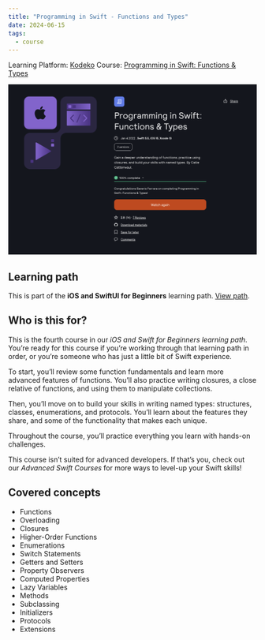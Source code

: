 ```yaml
---
title: "Programming in Swift - Functions and Types"
date: 2024-06-15
tags:
  - course
---
```

Learning Platform: [Kodeko](https://www.kodeco.com/)
Course: [Programming in Swift: Functions & Types](https://www.kodeco.com/28433240-programming-in-swift-functions-types)

<!-- truncate -->

![Icon](certificate-programming-in-swift-functions-and-types.png)

## Learning path

This is part of the **iOS and SwiftUI for Beginners** learning path. [View path](https://www.kodeco.com/ios/paths/learn).

## Who is this for?

This is the fourth course in our _iOS and Swift for Beginners learning path_. You’re ready for this course if you’re working through that learning path in order, or you’re someone who has just a little bit of Swift experience.

To start, you’ll review some function fundamentals and learn more advanced features of functions. You’ll also practice writing closures, a close relative of functions, and using them to manipulate collections.

Then, you’ll move on to build your skills in writing named types: structures, classes, enumerations, and protocols. You’ll learn about the features they share, and some of the functionality that makes each unique.

Throughout the course, you’ll practice everything you learn with hands-on challenges.

This course isn’t suited for advanced developers. If that’s you, check out our _Advanced Swift Courses_ for more ways to level-up your Swift skills!

## Covered concepts

- Functions
- Overloading
- Closures
- Higher-Order Functions
- Enumerations
- Switch Statements
- Getters and Setters
- Property Observers
- Computed Properties
- Lazy Variables
- Methods
- Subclassing
- Initializers
- Protocols
- Extensions

